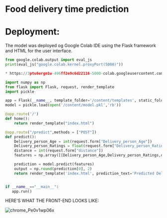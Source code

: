 # Food delivery time prediction



# Deployment:
The model was deployed og Google Colab IDE using the Flask framework and HTML for the user interface.

```python
from google.colab.output import eval_js
print(eval_js("google.colab.kernel.proxyPort(5000)"))
```

```python
* https://3ptu6ergm1w-496ff2e9c6d22116-5000-colab.googleusercontent.com/
```

```python
import numpy as np
from flask import Flask, request, render_template
import pickle

app = Flask(__name__, template_folder='/content/templates', static_folder='/content/static')
model = pickle.load(open('/content/model.pkl','rb'))

@app.route('/')
def home():
    return render_template("index.html")

@app.route("/predict",methods = ["POST"])
def predict():
    Delivery_person_Age = int(request.form["Delivery_person_Age"])
    Delivery_person_Ratings = float(request.form["Delivery_person_Ratings"])
    distance = int(request.form["distance"])
    features = np.array([[Delivery_person_Age,Delivery_person_Ratings,distance]])

    prediction = model.predict(features)
    output = np.round(prediction[0], 2)
    return render_template('index.html', prediction_text='Predicted Delivery Time in Minutes = {}'.format(output))


if __name__=="__main__":
   app.run()
```

HERE'S WHAT THE FRONT-END LOOKS LIKE:

![chrome_Pe0v1wp06x](https://github.com/MisterAare/delivery_time_prediction/assets/109184556/2c3cab6a-bd63-455a-823f-7bae2fb7c084)
